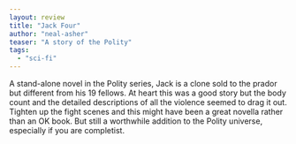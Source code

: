 ```yaml
---
layout: review
title: "Jack Four"
author: "neal-asher"
teaser: "A story of the Polity"
tags:
  - "sci-fi"
---
```


A stand-alone novel in the Polity series, Jack is a clone sold to the prador but different
from his 19 fellows. At heart this was a good story but the body count and the detailed
descriptions of all the violence seemed to drag it out. Tighten up the fight scenes 
and this might have been a great novella rather than an OK book. But still a worthwhile
addition to the Polity universe, especially if you are completist.
